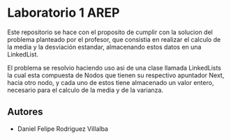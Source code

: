 # Laboratorio 1 AREP

Este repositorio se hace con el proposito de cumplir con la solucion del problema planteado por el profesor, que consistia en realizar el calculo de la media y la desviación estandar, almacenando estos datos en una LinkedList.

El problema se resolvio haciendo uso asi de una clase llamada LinkedLists la cual esta compuesta de Nodos que tienen su respectivo apuntador Next, hacia otro nodo, y cada uno de estos tiene almacenado un valor entero, necesario para el calculo de la media y de la varianza.


## Autores

* Daniel Felipe Rodriguez Villalba